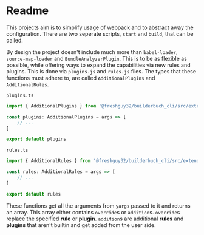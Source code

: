 # Readme

This projects aim is to simplify usage of webpack and to abstract away the configuration. There are two seperate scripts, `start` and `build`, that can be called.

By design the project doesn't include much more than `babel-loader`, `source-map-loader` and `BundleAnalyzerPlugin`. This is to be as flexible as possible, while offering ways to expand the capabilities via new rules and plugins. This is done via `plugins.js` and `rules.js` files. The types that these functions must adhere to, are called `AdditionalPlugins` and `AdditionalRules`.

`plugins.ts`

```ts
import { AdditionalPlugins } from '@freshguy32/builderbuch_cli/src/extendability'

const plugins: AdditionalPlugins = args => [
    // ...
]

export default plugins
```

`rules.ts`

```ts
import { AdditionalRules } from '@freshguy32/builderbuch_cli/src/extendability'

const rules: AdditionalRules = args => [
    // ...
]

export default rules
```

These functions get all the arguments from `yargs` passed to it and returns an array.
This array either contains `override`s or `addition`s. `override`s replace the specified **rule** or **plugin**. `addition`s are additional **rules** and **plugins** that aren't builtin and get added from the user side.